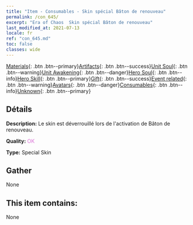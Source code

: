 ```yaml
---
title: "Item - Consumables - Skin spécial Bâton de renouveau"
permalink: /con_645/
excerpt: "Era of Chaos  Skin spécial Bâton de renouveau"
last_modified_at: 2021-07-13
locale: fr
ref: "con_645.md"
toc: false
classes: wide
---
```

 [Materials](/ItemsFR/){: .btn .btn--primary}[Artifacts](/ItemsFR/Artifacts/){: .btn .btn--success}[Unit Soul](/ItemsFR/UnitSoul/){: .btn .btn--warning}[Unit Awakening](/ItemsFR/UnitAwakening/){: .btn .btn--danger}[Hero Soul](/ItemsFR/HeroSoul/){: .btn .btn--info}[Hero Skill](/ItemsFR/HeroSkill/){: .btn .btn--primary}[Gift](/ItemsFR/Gift/){: .btn .btn--success}[Event related](/ItemsFR/Events/){: .btn .btn--warning}[Avatars](/ItemsFR/Avatars/){: .btn .btn--danger}[Consumables](/ItemsFR/Consumables/){: .btn .btn--info}[Unknown](/ItemsFR/Unknown/){: .btn .btn--primary}

## Détails
 **Description:** Le skin est déverrouillé lors de l'activation de Bâton de renouveau.

 **Quality:** <span style="color: #DA70D6">OK</span>

 **Type:** Special Skin

## Gather

  None

## This item contains:

  None

